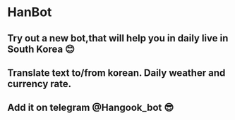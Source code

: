 # HanBot

Try out a new bot,that will help you in daily live in South Korea 😊
--------------------------------------------------------------------
Translate text to/from korean. Daily weather and currency rate.
---------------------------------------------------------------
Add it on telegram @Hangook_bot 😎
----------------------------------
